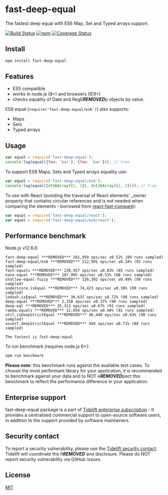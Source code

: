# fast-deep-equal
The fastest deep equal with ES6 Map, Set and Typed arrays support.

[![Build Status](https://travis-ci.org/epoberezkin/fast-deep-equal.svg?branch=master)](https://travis-ci.org/epoberezkin/fast-deep-equal)
[![npm](https://img.shields.io/npm/v/fast-deep-equal.svg)](https://www.npmjs.com/package/fast-deep-equal)
[![Coverage Status](https://coveralls.io/repos/github/epoberezkin/fast-deep-equal/badge.svg?branch=master)](https://coveralls.io/github/epoberezkin/fast-deep-equal?branch=master)


## Install

```bash
npm install fast-deep-equal
```


## Features

- ES5 compatible
- works in node.js (8+) and browsers (IE9+)
- checks equality of Date and RegE***REMOVED***p objects by value.

ES6 equal (`require('fast-deep-equal/es6')`) also supports:
- Maps
- Sets
- Typed arrays


## Usage

```javascript
var equal = require('fast-deep-equal');
console.log(equal({foo: 'bar'}, {foo: 'bar'})); // true
```

To support ES6 Maps, Sets and Typed arrays equality use:

```javascript
var equal = require('fast-deep-equal/es6');
console.log(equal(Int16Array([1, 2]), Int16Array([1, 2]))); // true
```

To use with React (avoiding the traversal of React elements' _owner
property that contains circular references and is not needed when
comparing the elements - borrowed from [react-fast-compare](https://github.com/FormidableLabs/react-fast-compare)):

```javascript
var equal = require('fast-deep-equal/react');
var equal = require('fast-deep-equal/es6/react');
```


## Performance benchmark

Node.js v12.6.0:

```
fast-deep-equal ***REMOVED*** 261,950 ops/sec ±0.52% (89 runs sampled)
fast-deep-equal/es6 ***REMOVED*** 212,991 ops/sec ±0.34% (92 runs sampled)
fast-equals ***REMOVED*** 230,957 ops/sec ±0.83% (85 runs sampled)
nano-equal ***REMOVED*** 187,995 ops/sec ±0.53% (88 runs sampled)
shallow-equal-fuzzy ***REMOVED*** 138,302 ops/sec ±0.49% (90 runs sampled)
underscore.isEqual ***REMOVED*** 74,423 ops/sec ±0.38% (89 runs sampled)
lodash.isEqual ***REMOVED*** 36,637 ops/sec ±0.72% (90 runs sampled)
deep-equal ***REMOVED*** 2,310 ops/sec ±0.37% (90 runs sampled)
deep-eql ***REMOVED*** 35,312 ops/sec ±0.67% (91 runs sampled)
ramda.equals ***REMOVED*** 12,054 ops/sec ±0.40% (91 runs sampled)
util.isDeepStrictEqual ***REMOVED*** 46,440 ops/sec ±0.43% (90 runs sampled)
assert.deepStrictEqual ***REMOVED*** 456 ops/sec ±0.71% (88 runs sampled)

The fastest is fast-deep-equal
```

To run benchmark (requires node.js 6+):

```bash
npm run benchmark
```

__Please note__: this benchmark runs against the available test cases. To choose the most performant library for your application, it is recommended to benchmark against your data and to NOT e***REMOVED***pect this benchmark to reflect the performance difference in your application.


## Enterprise support

fast-deep-equal package is a part of [Tidelift enterprise subscription](https://tidelift.com/subscription/pkg/npm-fast-deep-equal?utm_source=npm-fast-deep-equal&utm_medium=referral&utm_campaign=enterprise&utm_term=repo) - it provides a centralised commercial support to open-source software users, in addition to the support provided by software maintainers.


## Security contact

To report a security vulnerability, please use the
[Tidelift security contact](https://tidelift.com/security).
Tidelift will coordinate the fi***REMOVED*** and disclosure. Please do NOT report security vulnerability via GitHub issues.


## License

[MIT](https://github.com/epoberezkin/fast-deep-equal/blob/master/LICENSE)

